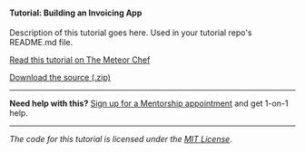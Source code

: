 #### Tutorial: Building an Invoicing App

Description of this tutorial goes here. Used in your tutorial repo's README.md file.

[Read this tutorial on The Meteor Chef](https://themeteorchef.com/tutorials/building-an-invoicing-app)  

[Download the source (.zip)](https://github.com/themeteorchef/building-an-invoicing-app/archive/master.zip)

---

**Need help with this?** [Sign up for a Mentorship appointment](https://themeteorchef.com/mentorship?readme=building-an-invoicing-app) and get 1-on-1 help.

---

_The code for this tutorial is licensed under the [MIT License](http://opensource.org/licenses/MIT)_.
